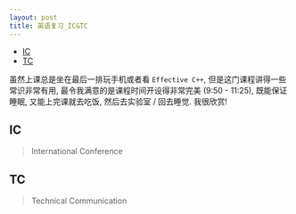 ```yaml
---
layout: post
title: 英语复习_IC&TC
---
```


<!-- TOC -->

- [IC](#ic)
- [TC](#tc)

<!-- /TOC -->

虽然上课总是坐在最后一排玩手机或者看 `Effective C++`, 但是这门课程讲得一些常识非常有用, 最令我满意的是课程时间开设得非常完美 (9:50 - 11:25), 既能保证睡眠, 又能上完课就去吃饭, 然后去实验室 / 回去睡觉. 我很欣赏!

## IC

> International Conference



## TC

> Technical Communication


